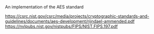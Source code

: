 An implementation of the AES standard

https://csrc.nist.gov/csrc/media/projects/cryptographic-standards-and-guidelines/documents/aes-development/rijndael-ammended.pdf
https://nvlpubs.nist.gov/nistpubs/FIPS/NIST.FIPS.197.pdf